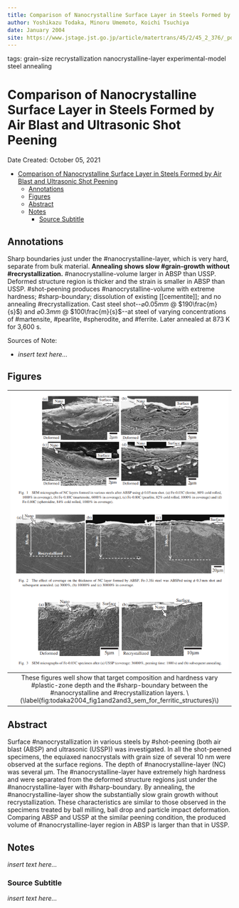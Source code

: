 ```yaml
---
title: Comparison of Nanocrystalline Surface Layer in Steels Formed by Air Blast and Ultrasonic Shot Peening
author: Yoshikazu Todaka, Minoru Umemoto, Koichi Tsuchiya
date: January 2004
site: https://www.jstage.jst.go.jp/article/matertrans/45/2/45_2_376/_pdf/-char/ja
---
```

tags: grain-size recrystallization nanocrystalline-layer experimental-model steel annealing
<script type="text/javascript"
        src="https://cdnjs.cloudflare.com/ajax/libs/mathjax/2.7.0/MathJax.js?config=TeX-AMS_CHTML">
</script>
<script type="text/x-mathjax-config">
	MathJax.Ajax.config.path["Extra"] = "https://jmanthony3.github.io/Codes/MathJax/extensions/TeX",
	MathJax.Hub.Config({
		TeX: {
			equationNumbers: {
				autoNumber: "AMS"
			},
			extensions: [
				"[Extra]/Taylor.js",
				"[Extra]/NumericalMethods.js"
			]
		},
		tex2jax: {
			inlineMath: [["$", "$"], ["\\(", "\\)"]],
			blockMath: [["$$", "$$"], ["\\[", "\\]"]],
		},
});
</script>
<!-- %%%%%%%% Document Metadata %%%%%%%% -->
# Comparison of Nanocrystalline Surface Layer in Steels Formed by Air Blast and Ultrasonic Shot Peening

Date Created: October 05, 2021

- [Comparison of Nanocrystalline Surface Layer in Steels Formed by Air Blast and Ultrasonic Shot Peening](#comparison-of-nanocrystalline-surface-layer-in-steels-formed-by-air-blast-and-ultrasonic-shot-peening)
	- [Annotations](#annotations)
	- [Figures](#figures)
	- [Abstract](#abstract)
	- [Notes](#notes)
		- [Source Subtitle](#source-subtitle)
<!-- %%%%%%%%%%%%%%%%%%%%%%%%%%%%%% -->





<!-- START WRITING BELOW -->





<!-- %%%%%%%%%%%%%%%%%%%%%%%%%%%%%% -->
## Annotations
Sharp boundaries just under the #nanocrystalline-layer, which is very hard, separate from bulk material. **Annealing shows slow #grain-growth without #recrystallization.** #nanocrystalline-volume larger in ABSP than USSP. Deformed structure region is thicker and the strain is smaller in ABSP than USSP. #shot-peening produces #nanocrystalline-volume with extreme hardness; #sharp-boundary; dissolution of existing [[cementite]]; and no annealing #recrystallization. Cast steel shot--$\varnothing 0.05 mm$ @ $190\frac{m}{s}$) and $\varnothing 0.3 mm$ @ $100\frac{m}{s}$--at steel of varying concentrations of #martensite, #pearlite, #spherodite, and #ferrite. Later annealed at 873 K for 3,600 s. 

Sources of Note:
- *insert text here$\dots$*

## Figures
| ![](../../../attachments/todakaComparingNanocrystallineSurfaceLayer2004/todaka2004_fig1and2and3_sem_for_ferritic_structures_211005_175447_EST.png) |
|:--:|
| These figures well show that target composition and hardness vary #plastic-zone depth and the #sharp-boundary between the #nanocrystalline and #recrystallization layers. \\(\label{fig:todaka2004_fig1and2and3_sem_for_ferritic_structures}\\) |

## Abstract
Surface #nanocrystallization in various steels by #shot-peening (both air blast (ABSP) and ultrasonic (USSP)) was investigated. In all the shot-peened specimens, the equiaxed nanocrystals with grain size of several 10 nm were observed at the surface regions. The depth of #nanocrystalline-layer (NC) was several μm. The #nanocrystalline-layer have extremely high hardness and were separated from the deformed structure regions just under the #nanocrystalline-layer with #sharp-boundary. By annealing, the #nanocrystalline-layer show the substantially slow grain growth without recrystallization. These characteristics are similar to those observed in the specimens treated by ball milling, ball drop and particle impact deformation. Comparing ABSP and USSP at the similar peening condition, the produced volume of #nanocrystalline-layer region in ABSP is larger than that in USSP.

## Notes
*insert text here$\dots$*
### Source Subtitle
*insert text here$\dots$*
<!-- %%%%%%%%%%%%%%%%%%%%%%%%%%%%%% -->





<!-- %%%%%%%% End Document %%%%%%%% -->